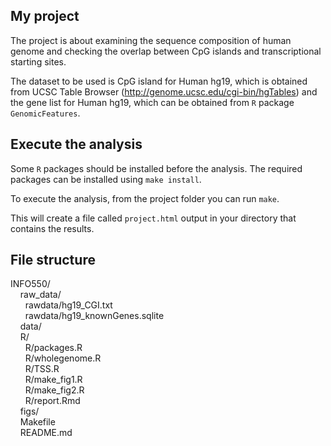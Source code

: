 ## My project

The project is about examining the sequence composition of human genome and checking the overlap between CpG islands and transcriptional starting sites.  

The dataset to be used is CpG island for Human hg19, which is obtained from UCSC Table Browser (http://genome.ucsc.edu/cgi-bin/hgTables) and the gene list for Human hg19, which can be obtained from `R` package `GenomicFeatures`. 


## Execute the analysis

Some `R` packages should be installed before the analysis. The required packages can be installed using `make install`.

To execute the analysis, from the project folder you can run `make`.

This will create a file called `project.html` output in your directory that contains the results.

## File structure

INFO550/ <br>
&nbsp;&nbsp;&nbsp; raw_data/ <br>
&nbsp;&nbsp;&nbsp;&nbsp;&nbsp; rawdata/hg19_CGI.txt <br>
&nbsp;&nbsp;&nbsp;&nbsp;&nbsp; rawdata/hg19_knownGenes.sqlite <br>
&nbsp;&nbsp;&nbsp; data/ <br>
&nbsp;&nbsp;&nbsp; R/ <br>
&nbsp;&nbsp;&nbsp;&nbsp;&nbsp; R/packages.R  <br>
&nbsp;&nbsp;&nbsp;&nbsp;&nbsp; R/wholegenome.R <br>
&nbsp;&nbsp;&nbsp;&nbsp;&nbsp; R/TSS.R <br>
&nbsp;&nbsp;&nbsp;&nbsp;&nbsp; R/make_fig1.R <br>
&nbsp;&nbsp;&nbsp;&nbsp;&nbsp; R/make_fig2.R <br>
&nbsp;&nbsp;&nbsp;&nbsp;&nbsp; R/report.Rmd <br>
&nbsp;&nbsp;&nbsp; figs/ <br>
&nbsp;&nbsp;&nbsp; Makefile <br>
&nbsp;&nbsp;&nbsp; README.md

